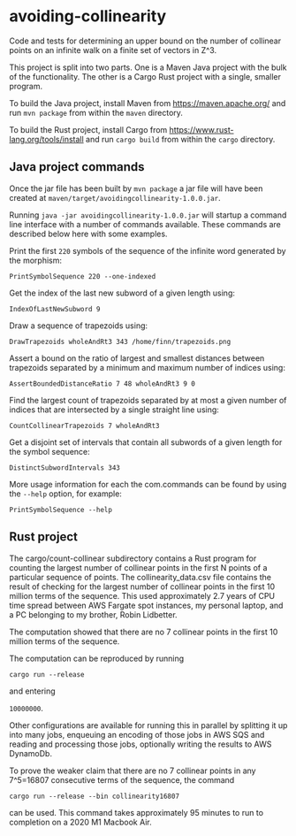 # avoiding-collinearity
Code and tests for determining an upper bound on the number of collinear points on an infinite walk on a finite set of vectors in Z^3.

This project is split into two parts. One is a Maven Java project with the bulk of the functionality. The other is a Cargo Rust project
with a single, smaller program.

To build the Java project, install Maven from https://maven.apache.org/ and run `mvn package` from within the `maven` directory.

To build the Rust project, install Cargo from https://www.rust-lang.org/tools/install and run `cargo build` from within the `cargo` directory.

## Java project commands

Once the jar file has been built by `mvn package` a jar file will have been created at `maven/target/avoidingcollinearity-1.0.0.jar`.

Running `java -jar avoidingcollinearity-1.0.0.jar` will startup a command line interface with a number of commands available. These
commands are described below here with some examples.

Print the first `220` symbols of the sequence of the infinite word generated by the morphism:

```PrintSymbolSequence 220 --one-indexed```

Get the index of the last new subword of a given length using:

```IndexOfLastNewSubword 9```

Draw a sequence of trapezoids using:

  ```DrawTrapezoids wholeAndRt3 343 /home/finn/trapezoids.png```

Assert a bound on the ratio of largest and smallest distances between trapezoids separated by a minimum and maximum number of indices using:

  ```AssertBoundedDistanceRatio 7 48 wholeAndRt3 9 0```
  
Find the largest count of trapezoids separated by at most a given number of indices that are intersected by a single straight line using:

  ```CountCollinearTrapezoids 7 wholeAndRt3```

Get a disjoint set of intervals that contain all subwords of a given length for the symbol sequence:

  ```DistinctSubwordIntervals 343```

More usage information for each the com.commands can be found by using the `--help` option, for example: 

```PrintSymbolSequence --help```


## Rust project

The cargo/count-collinear subdirectory contains a Rust program for counting the largest number of collinear points in the first N points 
of a particular sequence of points. The collinearity_data.csv file contains the result of checking for the largest number of collinear
points in the first 10 million terms of the sequence. This used approximately 2.7 years of CPU time spread between AWS Fargate spot instances,
my personal laptop, and a PC belonging to my brother, Robin Lidbetter.

The computation showed that there are no 7 collinear points in the first 10 million terms of the sequence.

The computation can be reproduced by running

```cargo run --release```

and entering 

```10000000```.


Other configurations are available for running this in parallel by splitting it up into many jobs, enqueuing an encoding of those jobs in 
AWS SQS and reading and processing those jobs, optionally writing the results to AWS DynamoDb. 

To prove the weaker claim that there are no 7 collinear points in any 7^5=16807 consecutive terms of the sequence, the command 

```cargo run --release --bin collinearity16807```

can be used. This command takes approximately 95 minutes to run to completion on a 2020 M1 Macbook Air.

